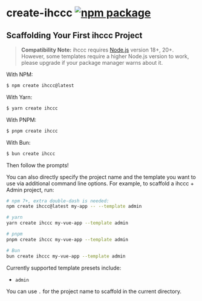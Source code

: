 # create-ihccc <a href="https://npmjs.com/package/create-ihccc"><img src="https://img.shields.io/npm/v/create-ihccc" alt="npm package"></a>

## Scaffolding Your First ihccc Project

> **Compatibility Note:**
> ihccc requires [Node.js](https://nodejs.org/en/) version 18+, 20+. However, some templates require a higher Node.js version to work, please upgrade if your package manager warns about it.

With NPM:

```bash
$ npm create ihccc@latest
```

With Yarn:

```bash
$ yarn create ihccc
```

With PNPM:

```bash
$ pnpm create ihccc
```

With Bun:

```bash
$ bun create ihccc
```

Then follow the prompts!

You can also directly specify the project name and the template you want to use via additional command line options. For example, to scaffold a ihccc + Admin project, run:

```bash
# npm 7+, extra double-dash is needed:
npm create ihccc@latest my-app -- --template admin

# yarn
yarn create ihccc my-vue-app --template admin

# pnpm
pnpm create ihccc my-vue-app --template admin

# Bun
bun create ihccc my-vue-app --template admin
```

Currently supported template presets include:

- `admin`

You can use `.` for the project name to scaffold in the current directory.
